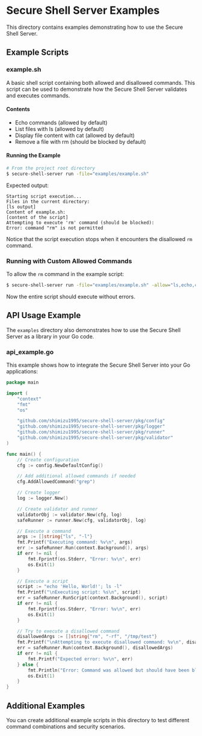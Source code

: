 # Secure Shell Server Examples

This directory contains examples demonstrating how to use the Secure Shell Server.

## Example Scripts

### example.sh

A basic shell script containing both allowed and disallowed commands. This script can be used to demonstrate how the Secure Shell Server validates and executes commands.

#### Contents

- Echo commands (allowed by default)
- List files with ls (allowed by default)
- Display file content with cat (allowed by default)
- Remove a file with rm (should be blocked by default)

#### Running the Example

```bash
# From the project root directory
$ secure-shell-server run -file="examples/example.sh"
```

Expected output:

```
Starting script execution...
Files in the current directory:
[ls output]
Content of example.sh:
[content of the script]
Attempting to execute 'rm' command (should be blocked):
Error: command "rm" is not permitted
```

Notice that the script execution stops when it encounters the disallowed `rm` command.

### Running with Custom Allowed Commands

To allow the `rm` command in the example script:

```bash
$ secure-shell-server run -file="examples/example.sh" -allow="ls,echo,cat,rm"
```

Now the entire script should execute without errors.

## API Usage Example

The `examples` directory also demonstrates how to use the Secure Shell Server as a library in your Go code.

### api_example.go

This example shows how to integrate the Secure Shell Server into your Go applications:

```go
package main

import (
	"context"
	"fmt"
	"os"

	"github.com/shimizu1995/secure-shell-server/pkg/config"
	"github.com/shimizu1995/secure-shell-server/pkg/logger"
	"github.com/shimizu1995/secure-shell-server/pkg/runner"
	"github.com/shimizu1995/secure-shell-server/pkg/validator"
)

func main() {
	// Create configuration
	cfg := config.NewDefaultConfig()

	// Add additional allowed commands if needed
	cfg.AddAllowedCommand("grep")

	// Create logger
	log := logger.New()

	// Create validator and runner
	validatorObj := validator.New(cfg, log)
	safeRunner := runner.New(cfg, validatorObj, log)

	// Execute a command
	args := []string{"ls", "-l"}
	fmt.Printf("Executing command: %v\n", args)
	err := safeRunner.Run(context.Background(), args)
	if err != nil {
		fmt.Fprintf(os.Stderr, "Error: %v\n", err)
		os.Exit(1)
	}

	// Execute a script
	script := "echo 'Hello, World!'; ls -l"
	fmt.Printf("\nExecuting script: %s\n", script)
	err = safeRunner.RunScript(context.Background(), script)
	if err != nil {
		fmt.Fprintf(os.Stderr, "Error: %v\n", err)
		os.Exit(1)
	}

	// Try to execute a disallowed command
	disallowedArgs := []string{"rm", "-rf", "/tmp/test"}
	fmt.Printf("\nAttempting to execute disallowed command: %v\n", disallowedArgs)
	err = safeRunner.Run(context.Background(), disallowedArgs)
	if err != nil {
		fmt.Printf("Expected error: %v\n", err)
	} else {
		fmt.Println("Error: Command was allowed but should have been blocked")
		os.Exit(1)
	}
}
```

## Additional Examples

You can create additional example scripts in this directory to test different command combinations and security scenarios.